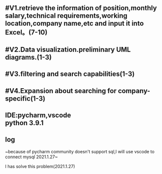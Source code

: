 #V1.retrieve the information of position,monthly salary,technical requirements,working location,company name,etc and input it into Excel。(7-10)
-
#V2.Data visualization.preliminary UML diagrams.(1-3)
-
#V3.filtering and search capabilities(1-3)
-
#V4.Expansion about searching for company-specific(1-3)
---------------------------------------------------------------
IDE:pycharm,vscode<br>
python 3.9.1
---------------------------------------------------------------
log 
---------------------------------------------------------------
~because of pycharm community doesn't support sql,I will use vscode to connect mysql 2021.1.27~

I has solve this problem(2021.1.27)
